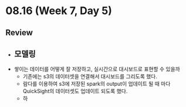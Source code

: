 # 08.16 (Week 7, Day 5)
## Review
- 모델링
    - 
- 쌓이는 데이터를 어떻게 잘 저장하고, 실시간으로 대시보드로 표현할 수 있을까
    - 기존에는 s3의 데이터셋을 연결해서 대시보드를 그리도록 했다.
    - 람다를 이용하여 s3에 저장된 spark의 output이 업데이트 될 때 마다 QuickSight의 데이터셋도 업데이트 되도록 했다.
    - 하
